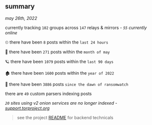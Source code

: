 
## summary
_may 26th, 2022_

currently tracking `102` groups across `147` relays & mirrors - _`55` currently online_

⏲ there have been `8` posts within the `last 24 hours`

🦈 there have been `271` posts within the `month of may`

🪐 there have been `1079` posts within the `last 90 days`

🏚 there have been `1600` posts within the `year of 2022`

🦕 there have been `3886` posts `since the dawn of ransomwatch`

there are `49` custom parsers indexing posts

_`20` sites using v2 onion services are no longer indexed - [support.torproject.org](https://support.torproject.org/onionservices/v2-deprecation/)_

> see the project [README](https://github.com/joshhighet/ransomwatch#ransomwatch--) for backend technicals
